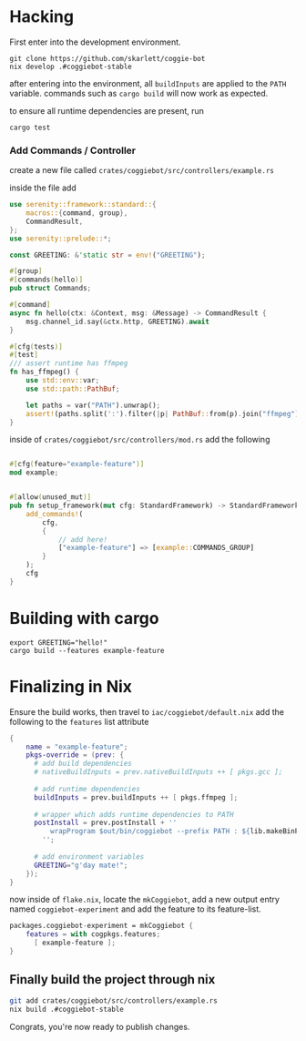 # Hacking

First enter into the development environment.

```
git clone https://github.com/skarlett/coggie-bot
nix develop .#coggiebot-stable 
```

after entering into the environment, all `buildInputs` are applied to the `PATH` variable.
commands such as `cargo build` will now work as expected.


to ensure all runtime dependencies are present, run 
```
cargo test
```

### Add Commands / Controller
create a new file called `crates/coggiebot/src/controllers/example.rs`

inside the file add
```rs
use serenity::framework::standard::{
    macros::{command, group},
    CommandResult,
};
use serenity::prelude::*;

const GREETING: &'static str = env!("GREETING");

#[group]
#[commands(hello)]
pub struct Commands;

#[command]
async fn hello(ctx: &Context, msg: &Message) -> CommandResult {
    msg.channel_id.say(&ctx.http, GREETING).await
}

#[cfg(tests)]
#[test]
/// assert runtime has ffmpeg
fn has_ffmpeg() {
    use std::env::var;
    use std::path::PathBuf;

    let paths = var("PATH").unwrap();
    assert!(paths.split(':').filter(|p| PathBuf::from(p).join("ffmpeg").exists()).count() >= 1);
}
```


inside of `crates/coggiebot/src/controllers/mod.rs` add the following
```rs

#[cfg(feature="example-feature")]
mod example;


#[allow(unused_mut)]
pub fn setup_framework(mut cfg: StandardFramework) -> StandardFramework {
    add_commands!(
        cfg,
        {
            // add here!
            ["example-feature"] => [example::COMMANDS_GROUP]
        }
    );
    cfg
}
```

# Building with cargo
```
export GREETING="hello!"
cargo build --features example-feature
```

# Finalizing in Nix
Ensure the build works, then travel to `iac/coggiebot/default.nix`
add the following to the `features` list attribute
```nix
{ 
    name = "example-feature";
    pkgs-override = (prev: {
      # add build dependencies
      # nativeBuildInputs = prev.nativeBuildInputs ++ [ pkgs.gcc ];
      
      # add runtime dependencies
      buildInputs = prev.buildInputs ++ [ pkgs.ffmpeg ];
      
      # wrapper which adds runtime dependencies to PATH
      postInstall = prev.postInstall + ''
          wrapProgram $out/bin/coggiebot --prefix PATH : ${lib.makeBinPath buildInputs}
        '';
      
      # add environment variables
      GREETING="g'day mate!";
    });
}
```

now inside of `flake.nix`, locate the `mkCoggiebot`, add a new output entry named `coggiebot-experiment` 
and add the feature to its feature-list.
```nix
packages.coggiebot-experiment = mkCoggiebot {
    features = with cogpkgs.features;
      [ example-feature ];
}
```

## Finally build the project through nix
```sh
git add crates/coggiebot/src/controllers/example.rs
nix build .#coggiebot-stable
```

Congrats, you're now ready to publish changes.
